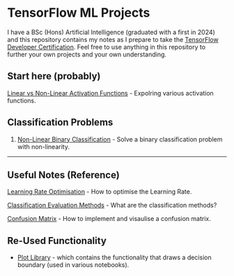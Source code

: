 # TensorFlow ML Projects

I have a BSc (Hons) Artificial Intelligence (graduated with a first in 2024) and this repository contains my notes as I prepare to take the [TensorFlow Developer Certification](https://www.tensorflow.org/certificate). Feel free to use anything in this repository to further your own projects and your own understanding.

## Start here (probably)

[Linear vs Non-Linear Activation Functions](https://github.com/4igeek/TensorFlow/blob/main/Reference/LinearVsNonLinearActivations.ipynb) - Expolring various activation functions.

## Classification Problems

1. [Non-Linear Binary Classification](https://github.com/4igeek/TensorFlow/blob/main/Classification/NonLinearBinaryClassification.ipynb) - Solve a binary classification problem with non-linearity.

---

## Useful Notes (Reference)

[Learning Rate Optimisation](https://github.com/4igeek/TensorFlow/blob/main/Reference/LearningRateOptimisation.ipynb) - How to optimise the Learning Rate.

[Classification Evaluation Methods](https://github.com/4igeek/TensorFlow/blob/main/Reference/ClassificationEvaluationMethods.ipynb) - What are the classification methods?

[Confusion Matrix](https://github.com/4igeek/TensorFlow/blob/main/Reference/ConfusionMatrix.ipynb) - How to implement and visaulise a confusion matrix.

## Re-Used Functionality

- [Plot Library](https://github.com/4igeek/TensorFlow/blob/main/PlotLibrary.py) - which contains the functionality that draws a decision boundary (used in various notebooks).
